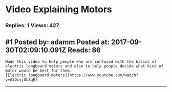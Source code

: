 # Video Explaining Motors

### Replies: 1 Views: 427

## \#1 Posted by: adamm Posted at: 2017-09-30T02:09:10.091Z Reads: 86

```
Made this video to help people who are confused with the basics of electric longboard motors and also to help people decide what kind of motor would be best for them.
[Electric longboard motors](https://www.youtube.com/watch?v=A5DcvjULSqE)
```

---
